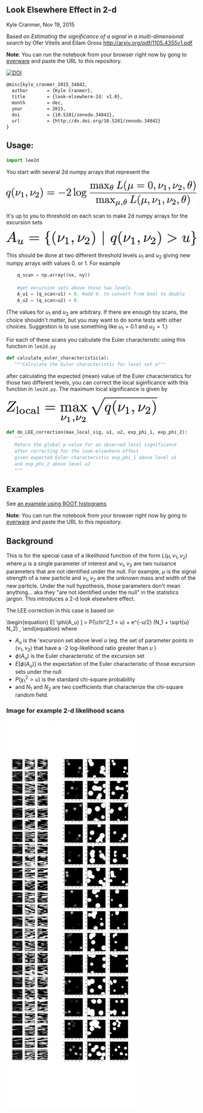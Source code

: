 ## Look Elsewhere Effect in 2-d

Kyle Cranmer, Nov 19, 2015

Based on
*Estimating the significance of a signal in a multi-dimensional search* by  Ofer Vitells and Eilam Gross http://arxiv.org/pdf/1105.4355v1.pdf

**Note**: You can run the notebook from your browser right now by gong to [everware](https://everware.rep.school.yandex.net/) and paste the URL to this repository. 

[![DOI](https://zenodo.org/badge/doi/10.5281/zenodo.34842.svg)](http://dx.doi.org/10.5281/zenodo.34842)

```
@misc{kyle_cranmer_2015_34842,
  author       = {Kyle Cranmer},
  title        = {look-elsewhere-2d: v1.0},
  month        = dec,
  year         = 2015,
  doi          = {10.5281/zenodo.34842},
  url          = {http://dx.doi.org/10.5281/zenodo.34842}
}
```

## Usage:

```python
import lee2d
```

You start with several 2d numpy arrays that represent the 

![](q_def.png)

It's up to you to threshold on each scan to make 2d numpy arrays for
the excursion sets 

![](A_u.png)

This should be done at two different threshold levels $u_1$ and $u_2$ giving new numpy
arrays with values 0. or 1. For example

```python
	q_scan = np.array((nx, ny))

    #get excursion sets above those two levels
    A_u1 = (q_scan>u1) + 0. #add 0. to convert from bool to double
    A_u2 = (q_scan>u2) + 0.
```
(The values for $u_1$ and $u_2$ are arbitrary. If there are enough toy scans, the choice shouldn't matter, but 
you may want to do some tests with other choices. Suggestion is to use something like $u_1=0.1$ and $u_2=1$.)


For each of these scans you calculate the Euler characteristic 
using this function in `lee2d.py`

```python
def calculate_euler_characteristic(a):
   """Calculate the Euler characteristic for level set a"""
```

after calculating the expected (mean) value of the Euler characteristics
for those two different levels, you can correct the local siginficance with
this function in `lee2d.py`. The maximum local significance is given by 

![](Z_local.png)

```python
def do_LEE_correction(max_local_sig, u1, u2, exp_phi_1, exp_phi_2):
   """
   Return the global p-value for an observed local significance 
   after correcting for the look-elsewhere effect
   given expected Euler characteristic exp_phi_1 above level u1
   and exp_phi_2 above level u2
   """
```


## Examples

See [an example using ROOT histograms](https://github.com/cranmer/look-elsewhere-2d/blob/master/root_TH2F_example.ipynb)

**Note**: You can run the notebook from your browser right now by gong to [everware](https://everware.rep.school.yandex.net/) and paste the URL to this repository. 


## Background

This is for the special case of a likelihood function of the form 
$L(\mu, \nu_1, \nu_2)$ where $\mu$ is a single parameter of interest and
$\nu_1,\nu_2$ are two nuisance parameters that are not identified under the null.
For example, $\mu$ is the signal strength of a new particle and $\nu_1,\nu_2$ are the
unknown mass and width of the new particle. Under the null hypothesis, those parameters 
don't mean anything... aka they "are not identified under the null" in the statistics jargon.
This introduces a 2-d look elsewhere effect.

The LEE correction in this case is based on 

\begin{equation}
E[ \phi(A_u) ] = P(\chi^2_1 > u) + e^{-u/2} (N_1 + \sqrt{u} N_2) \,
\end{equation}
where 
   * $A_u$ is the 'excursion set above level $u$ (eg. the set of parameter points in $(\nu_1,\nu_2)$ that have a -2 log-likelihood ratio greater than $u$ )
   * $\phi(A_u)$ is the Euler characteristic of the excursion set
   * $E[ \phi(A_u) ]$ is the expectation of the Euler characteristic of those excursion sets under the null
   * $P(\chi^2_1 > u)$ is the standard chi-square probability 
   * and $N_1$ and $N_2$ are two coefficients that characterize the chi-square random field.
   
### Image for example 2-d likelihood scans
  ![](chi-square-random-fields.png)
  ![](islands.png)

